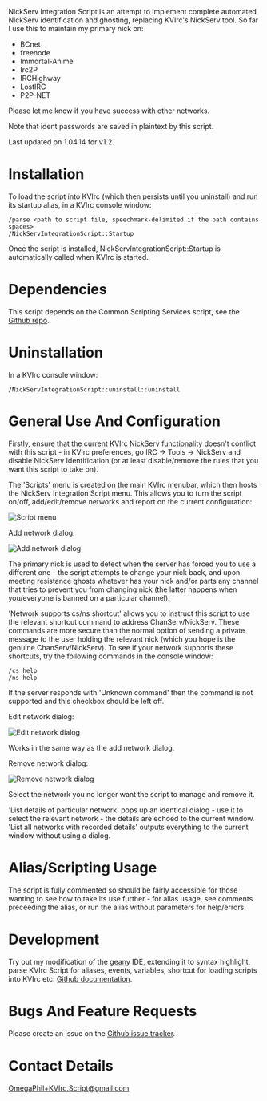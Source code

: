 NickServ Integration Script is an attempt to implement complete automated NickServ identification and ghosting, replacing KVIrc's NickServ tool. So far I use this to maintain my primary nick on:

* BCnet
* freenode
* Immortal-Anime
* Irc2P
* IRCHighway
* LostIRC
* P2P-NET

Please let me know if you have success with other networks.

Note that ident passwords are saved in plaintext by this script.

Last updated on 1.04.14 for v1.2.


Installation
============

To load the script into KVIrc (which then persists until you uninstall) and run its startup alias, in a KVIrc console window:

    /parse <path to script file, speechmark-delimited if the path contains spaces>
    /NickServIntegrationScript::Startup

Once the script is installed, NickServIntegrationScript::Startup is automatically called when KVIrc is started.


Dependencies
============

This script depends on the Common Scripting Services script, see the [Github repo](https://github.com/OmegaPhil/kvirc-common-scripting-services).


Uninstallation
==============

In a KVIrc console window:

    /NickServIntegrationScript::uninstall::uninstall


General Use And Configuration
=============================

Firstly, ensure that the current KVIrc NickServ functionality doesn't conflict with this script - in KVIrc preferences, go IRC -> Tools -> NickServ and disable NickServ Identification (or at least disable/remove the rules that you want this script to take on).

The 'Scripts' menu is created on the main KVIrc menubar, which then hosts the NickServ Integration Script menu. This allows you to turn the script on/off, add/edit/remove networks and report on the current configuration:

![Script menu](https://f92fac806bf10a96c0b8-8a0a46e5f1a5cc9854958bc3503f0f88.ssl.cf1.rackcdn.com/media_entries/7461/script-menu.png)

Add network dialog:

![Add network dialog](https://f92fac806bf10a96c0b8-8a0a46e5f1a5cc9854958bc3503f0f88.ssl.cf1.rackcdn.com/media_entries/7462/add-network-dialog.png)

The primary nick is used to detect when the server has forced you to use a different one - the script attempts to change your nick back, and upon meeting resistance ghosts whatever has your nick and/or parts any channel that tries to prevent you from changing nick (the latter happens when you/everyone is banned on a particular channel).

'Network supports cs/ns shortcut' allows you to instruct this script to use the relevant shortcut command to address ChanServ/NickServ. These commands are more secure than the normal option of sending a private message to the user holding the relevant nick (which you hope is the genuine ChanServ/NickServ). To see if your network supports these shortcuts, try the following commands in the console window:

    /cs help
    /ns help

If the server responds with 'Unknown command' then the command is not supported and this checkbox should be left off.

Edit network dialog:

![Edit network dialog](https://f92fac806bf10a96c0b8-8a0a46e5f1a5cc9854958bc3503f0f88.ssl.cf1.rackcdn.com/media_entries/7476/edit-network-dialog.png)

Works in the same way as the add network dialog.

Remove network dialog:

![Remove network dialog](https://f92fac806bf10a96c0b8-8a0a46e5f1a5cc9854958bc3503f0f88.ssl.cf1.rackcdn.com/media_entries/7477/remove-network-dialog.png)

Select the network you no longer want the script to manage and remove it.

'List details of particular network' pops up an identical dialog - use it to select the relevant network - the details are echoed to the current window. 'List all networks with recorded details' outputs everything to the current window without using a dialog.


Alias/Scripting Usage
=====================

The script is fully commented so should be fairly accessible for those wanting to see how to take its use further - for alias usage, see comments preceeding the alias, or run the alias without parameters for help/errors.


Development
===========

Try out my modification of the [geany](http://www.geany.org/) IDE, extending it to syntax highlight, parse KVIrc Script for aliases, events, variables, shortcut for loading scripts into KVIrc etc: [Github documentation](https://github.com/OmegaPhil/geany-kvircscript/wiki/README---KVIrc-Script-Integration).


Bugs And Feature Requests
=========================

Please create an issue on the [Github issue tracker](https://github.com/OmegaPhil/kvirc-nickserv-integration-script/issues).


Contact Details
===============

OmegaPhil+KVIrc.Script@gmail.com
